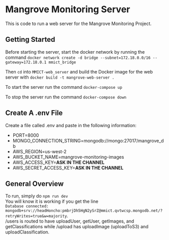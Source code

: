 # Mangrove Monitoring Server

This is code to run a web server for the Mangrove Monitoring Project.

## Getting Started

Before starting the server, start the docker network by running the command `docker network create -d bridge --subnet=172.18.0.0/16 --gateway=172.18.0.1 mmict_bridge`

Then `cd` into `MMICT-web_server` and build the Docker image for the web server with `docker build -t mangrove-web-server .`

To start the server run the command `docker-compose up`

To stop the server run the command `docker-compose down`

## Create A .env File
Create a file called .env and paste in the following information:
- PORT=8000
- MONGO_CONNECTION_STRING=mongodb://mongo:27017/mangrove_db
- AWS_REGION=us-west-2
- AWS_BUCKET_NAME=mangrove-monitoring-images
- AWS_ACCESS_KEY=**ASK IN THE CHANNEL**
- AWS_SECRET_ACCESS_KEY=**ASK IN THE CHANNEL**

## General Overview

To run, simply do `npm run dev`  
You will know it is working if you get the line  
`Database connected: mongodb+srv://headHoncho:pmbrjDh5HgN2ySrZ@mmict.qvtwcsp.mongodb.net/?retryWrites=true&w=majority`.  
/users is routed to have uploadUser, getUser, getImages, and getClassifications while /upload has uploadImage (uploadToS3) and uploadClassification.  